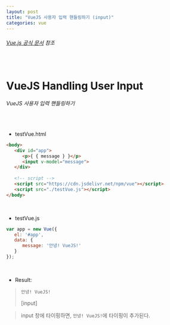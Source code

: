 ```yaml
---
layout: post
title: "VueJS 사용자 입력 핸들링하기 (input)"
categories: vue
---
```


###### [Vue.js 공식 문서](https://kr.vuejs.org/v2/guide/#%EC%82%AC%EC%9A%A9%EC%9E%90-%EC%9E%85%EB%A0%A5-%ED%95%B8%EB%93%A4%EB%A7%81) 참조

<br>

# VueJS Handling User Input

###### VueJS 사용자 입력 핸들링하기

<br>

- testVue.html

```html
<body>
   <div id="app">
      <p>{ { message } }</p>
      <input v-model="message">
   </div>
   
   <!-- script -->
   <script src="https://cdn.jsdelivr.net/npm/vue"></script>
   <script src="./testVue.js"></script>
</body>
```

<br>

- testVue.js

```js
var app = new Vue({
   el: '#app',
   data: {
      message: '안녕! VueJS!'
   }
});
```

<br>

- Result:

> `안녕! VueJS!`
>
> [input]

> input 창에 타이핑하면, `안녕! VueJS!`에 타이핑이 추가된다.

<br>